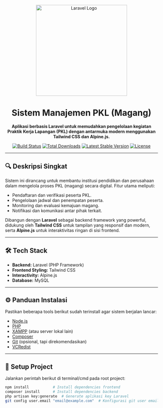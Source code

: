 <p align="center">
  <a href="https://laravel.com" target="_blank">
    <img src="https://raw.githubusercontent.com/laravel/art/master/logo-lockup/5%20SVG/2%20CMYK/1%20Full%20Color/laravel-logolockup-cmyk-red.svg" width="300" alt="Laravel Logo" />
  </a>
</p>

<h1 align="center">Sistem Manajemen PKL (Magang)</h1>

<p align="center">
  <strong>Aplikasi berbasis Laravel untuk memudahkan pengelolaan kegiatan Praktik Kerja Lapangan (PKL) dengan antarmuka modern menggunakan Tailwind CSS dan Alpine.js.</strong>
</p>

<p align="center">
  <a href="https://github.com/laravel/framework/actions"><img src="https://github.com/laravel/framework/workflows/tests/badge.svg" alt="Build Status"></a>
  <a href="https://packagist.org/packages/laravel/framework"><img src="https://img.shields.io/packagist/dt/laravel/framework" alt="Total Downloads"></a>
  <a href="https://packagist.org/packages/laravel/framework"><img src="https://img.shields.io/packagist/v/laravel/framework" alt="Latest Stable Version"></a>
  <a href="https://packagist.org/packages/laravel/framework"><img src="https://img.shields.io/packagist/l/laravel/framework" alt="License"></a>
</p>

---

## 🔍 Deskripsi Singkat

Sistem ini dirancang untuk membantu institusi pendidikan dan perusahaan dalam mengelola proses PKL (magang) secara digital. Fitur utama meliputi:

- Pendaftaran dan verifikasi peserta PKL.
- Pengelolaan jadwal dan penempatan peserta.
- Monitoring dan evaluasi kemajuan magang.
- Notifikasi dan komunikasi antar pihak terkait.

Dibangun dengan **Laravel** sebagai backend framework yang powerful, didukung oleh **Tailwind CSS** untuk tampilan yang responsif dan modern, serta **Alpine.js** untuk interaktivitas ringan di sisi frontend.

---

## 🛠️ Tech Stack

- **Backend:** Laravel (PHP Framework)
- **Frontend Styling:** Tailwind CSS
- **Interactivity:** Alpine.js
- **Database:** MySQL

---

## ⚙️ Panduan Instalasi

Pastikan beberapa tools berikut sudah terinstall agar sistem berjalan lancar:

- [Node.js](https://nodejs.org/en/download)
- [PHP](https://www.php.net/downloads.php)
- [XAMPP](https://www.apachefriends.org/download.html) (atau server lokal lain)
- [Composer](https://getcomposer.org/download/)
- [Git](https://git-scm.com/downloads) (opsional, tapi direkomendasikan)
- [VCRedist](https://learn.microsoft.com/id-id/cpp/windows/latest-supported-vc-redist?view=msvc-170#latest-microsoft-visual-c-redistributable-version)

---

## 🚀 Setup Project

Jalankan perintah berikut di terminal/cmd pada root project:

```bash
npm install           # Install dependencies frontend
composer install      # Install dependencies backend
php artisan key:generate  # Generate aplikasi key Laravel
git config user.email "email@example.com"  # Konfigurasi git user email (opsional)
